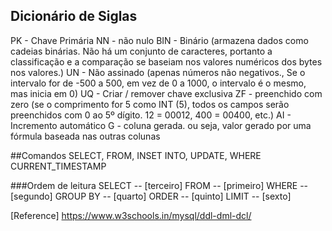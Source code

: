 ## Dicionário de Siglas
PK - Chave Primária
NN - não nulo
BIN - Binário (armazena dados como cadeias binárias. Não há um conjunto de caracteres, portanto a classificação e a comparação se baseiam nos valores numéricos dos bytes nos valores.)
UN - Não assinado (apenas números não negativos., Se o intervalo for de -500 a 500, em vez de 0 a 1000, o intervalo é o mesmo, mas inicia em 0)
UQ - Criar / remover chave exclusiva
ZF - preenchido com zero (se o comprimento for 5 como INT (5), todos os campos serão preenchidos com 0 ao 5º dígito. 12 = 00012, 400 = 00400, etc.)
AI - Incremento automático
G - coluna gerada. ou seja, valor gerado por uma fórmula baseada nas outras colunas

##Comandos
SELECT, FROM, INSET INTO, UPDATE, WHERE<br/>
CURRENT_TIMESTAMP


###Ordem de leitura
SELECT -- [terceiro]
FROM -- [primeiro]
WHERE -- [segundo]
GROUP BY -- [quarto]
ORDER -- [quinto]
LIMIT -- [sexto]


[Reference]
https://www.w3schools.in/mysql/ddl-dml-dcl/